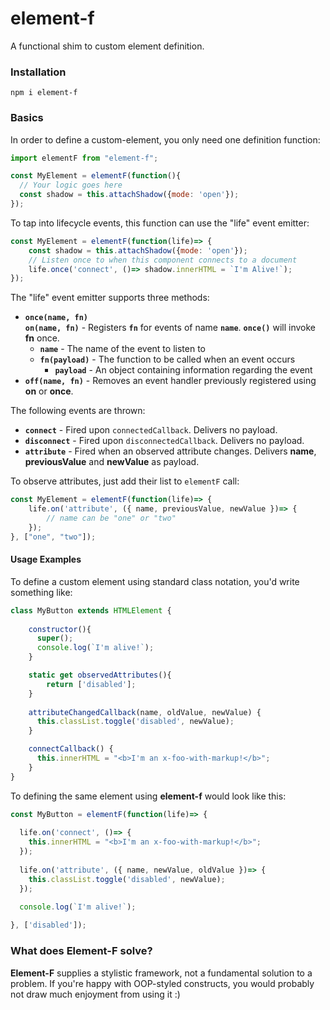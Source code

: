 # element-f
A functional shim to custom element definition.

### Installation

```
npm i element-f
```

### Basics
In order to define a custom-element, you only need one definition function:

```javascript
import elementF from "element-f";

const MyElement = elementF(function(){
  // Your logic goes here  
  const shadow = this.attachShadow({mode: 'open'});
});
```

To tap into lifecycle events, this function can use the "life" event emitter:
```javascript
const MyElement = elementF(function(life)=> {
    const shadow = this.attachShadow({mode: 'open'});
    // Listen once to when this component connects to a document 
    life.once('connect', ()=> shadow.innerHTML = `I'm Alive!`);
});
```

The "life" event emitter supports three methods:
  * **`once(name, fn)`<br/>`on(name, fn)`** - Registers **`fn`** for events of name **`name`**. **`once()`** will invoke **fn** once.
    * **`name`** - The name of the event to listen to
    * **`fn(payload)`** - The function to be called when  an event occurs
      * **`payload`** - An object containing information regarding the event
  * **`off(name, fn)`** - Removes an event handler previously registered using **on** or **once**.

The following events are thrown:
  * **`connect`** - Fired upon `connectedCallback`. Delivers no payload.
  * **`disconnect`** - Fired upon `disconnectedCallback`. Delivers no payload.
  * **`attribute`** - Fired when an observed attribute changes. Delivers **name**, **previousValue** and **newValue** as payload.

To observe attributes, just add their list to `elementF` call:
```javascript
const MyElement = elementF(function(life)=> {
    life.on('attribute', ({ name, previousValue, newValue })=> {
        // name can be "one" or "two"
    });
}, ["one", "two"]);
```

#### Usage Examples
To define a custom element using standard class notation, you'd write something like:

```javascript
class MyButton extends HTMLElement {
    
    constructor(){
      super();
      console.log(`I'm alive!`);
    }

    static get observedAttributes(){
        return ['disabled'];
    }
    
    attributeChangedCallback(name, oldValue, newValue) {
      this.classList.toggle('disabled', newValue); 
    }

    connectCallback() {
      this.innerHTML = "<b>I'm an x-foo-with-markup!</b>";
    }
}
```

To defining the same element using **element-f** would look like this:

```javascript
const MyButton = elementF(function(life)=> {
  
  life.on('connect', ()=> { 
    this.innerHTML = "<b>I'm an x-foo-with-markup!</b>"; 
  });
  
  life.on('attribute', ({ name, newValue, oldValue })=> {
    this.classList.toggle('disabled', newValue); 
  });
  
  console.log(`I'm alive!`);

}, ['disabled']);
```

### What does Element-F solve?

**Element-F** supplies a stylistic framework, not a fundamental solution to a problem. If you're happy with OOP-styled constructs, you would probably not draw much enjoyment from using it :)